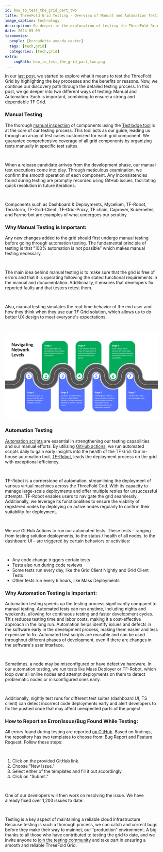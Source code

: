 ```yaml
---
id: how_to_test_the_grid_part_two
title: ThreeFold Grid Testing - Overview of Manual and Automation Testing
image_caption: technology
description: Go deeper in the exploration of testing the ThreeFold Grid. Learn about two types of testing which combine to ensure a strong and dependable grid.
date: 2024-05-09
taxonomies:
  people: [bernadette_amanda_caster]
  tags: [tech,grid]
  categories: [tech,grid]
extra:
    imgPath: how_to_test_the_grid_part_two.png
---
```


In our [last post](https://www.threefold.io/blog/how-to-test-the-grid-part-one/), we started to explore what it means to test the ThreeFold Grid by highlighting the key processes and the benefits or reasons. Now, we continue our discovery path through the detailed testing process. In this post, we go deeper into two different ways of testing: Manual and Automation. Each is important, combining to ensure a strong and dependable TF Grid.

### **Manual Testing**

The thorough [manual inspection](https://manual.grid.tf/knowledge_base/collaboration/testing/testing_readme.html?highlight=manual%20testing#manual-testing) of components using the [Testlodge tool](https://manual.grid.tf/knowledge_base/collaboration/testing/testlodge.html) is at the core of our testing process. This tool acts as our guide, leading us through an array of test cases customized for each grid component. We guarantee comprehensive coverage of all grid components by organizing tests manually in specific test suites.

<br/>

When a release candidate arrives from the development phase, our manual test executions come into play. Through meticulous examination, we confirm the smooth operation of each component. Any inconsistencies found during testing are promptly recorded using GitHub issues, facilitating quick resolution in future iterations.

<br/>

Components such as Dashboard & Deployments, Mycelium, TF-Robot, Terraform, TF-Grid-Client, TF-Grid-Proxy, TF chain, Caprover, Kubernetes, and Farmerbot are examples of what undergoes our scrutiny.

### **Why Manual Testing is Important:**

Any new changes added to the grid should first undergo manual testing before going through automation testing. The fundamental principle of testing is that “100% automation is not possible” which makes manual testing necessary.

<br/>

The main idea behind manual testing is to make sure that the grid is free of errors and that it is operating following the stated functional requirements in the manual and documentation. Additionally, it ensures that developers fix reported faults and that testers retest them.

<br/>

Also, manual testing simulates the real-time behavior of the end user and how they think when they use our TF Grid solution, which allows us to do better UX design to meet everyone's expectations.

<br/>

![Image](./navigating_levels.png#mx-large)

### **Automation Testing**

[Automation scripts](https://manual.grid.tf/knowledge_base/collaboration/testing/testing_readme.html#automation-testing) are essential in strengthening our testing capabilities and our manual efforts. By utilizing [GitHub actions](https://github.com/threefoldtech/tfgrid-sdk-ts/actions), we run automated scripts daily to gain early insights into the health of the TF Grid. Our in-house automation tool, [TF-Robot](https://manual.grid.tf/documentation/developers/tfrobot/tfrobot.html?highlight=TFRo#), leads the deployment process on the grid with exceptional efficiency.

<br/>

TF-Robot is a cornerstone of automation, streamlining the deployment of various virtual machines across the ThreeFold Grid. With its capacity to manage large-scale deployments and offer multiple retries for unsuccessful attempts, TF-Robot enables users to navigate the grid seamlessly. Additionally, we leverage its functionalities to ensure the viability of registered nodes by deploying on active nodes regularly to confirm their suitability for deployment.

<br/>

We use GitHub Actions to run our automated tests. These tests – ranging from testing solution deployments, to the status / health of all nodes, to the dashboard UI – are triggered by certain behaviors or activities:

<br/>

- Any code change triggers certain tests
- Tests also run during code reviews
- Some tests run every day, like the Grid Client Nightly and Grid Client Tests
- Other tests run every 6 hours, like Mass Deployments

### **Why Automation Testing is Important:**

Automation testing speeds up the testing process significantly compared to manual testing. Automated tests can run anytime, including nights and weekends, allowing for continuous testing and faster development cycles. This reduces testing time and labor costs, making it a cost-effective approach in the long run.
Automation helps identify issues and defects in the software early in the development process, making them easier and less expensive to fix. Automated test scripts are reusable and can be used throughout different phases of development, even if there are changes in the software's user interface.

<br/>

Sometimes, a node may be misconfigured or have defective hardware. In our automation testing, we run tests like Mass Deployer or TF-Robot, which loop over all online nodes and attempt deployments on them to detect problematic nodes or misconfigured ones early.

<br/>

Additionally, nightly test runs for different test suites (dashboard UI, TS client) can detect incorrect code deployments early and alert developers to fix the pushed code that may affect unexpected parts of the project.

### **How to Report an Error/Issue/Bug Found While Testing:**

All errors found during testing are reported [on GitHub](https://github.com/threefoldtech/tfgrid-sdk-ts/issues). Based on findings, the repository has two templates to choose from: Bug Report and Feature Request. Follow these steps:

<br/>

1. Click on the provided GitHub link.
2. Choose "New Issue."
3. Select either of the templates and fill it out accordingly.
4. Click on "Submit."

<br/>

One of our developers will then work on resolving the issue. We have already fixed over 1,200 issues to date.

<br/>

Testing is a key aspect of maintaining a reliable cloud infrastructure. Because testing is such a thorough process, we can catch and correct bugs before they make their way to mainnet, our “production” environment. A big thanks to all those who have contributed to testing the grid to date, and we invite anyone to [join the testing community](https://t.me/threefoldtesting) and take part in ensuring a smooth and reliable ThreeFold Grid.